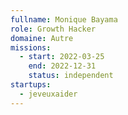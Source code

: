 ```yaml
---
fullname: Monique Bayama
role: Growth Hacker
domaine: Autre
missions:
  - start: 2022-03-25
    end: 2022-12-31
    status: independent
startups:
  - jeveuxaider
---
```


